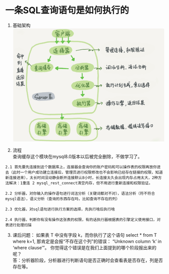 <!--
 * @Author: zzzzztw
 * @Date: 2023-03-01 22:20:49
 * @LastEditors: Do not edit
 * @LastEditTime: 2023-03-01 22:54:07
 * @FilePath: /cpptest/mysql45/01基础架构.md
-->
# 一条SQL查询语句是如何执行的
1. 基础架构  
![](./img/01(1).png)
  

2.   流程  
查询缓存这个模块在mysql8.0版本以后被完全删除，不做学习了。  

    2.1 首先要先连接到这个数据库上，连接器会查询你的账户密码和可以操作表的权限再放你进去（此时一个用户成功建立连接后，管理员进行权限修改也不会影响已经存在链接的权限，知道新连接进来），太长时间没动静会断开连接默认8小时，长连接太久会出现内存占用太大，2种方法解决：1重连 2 mysql_rest_connect清空内存，但不用进行重新连接和权限验证。    

    2.2 分析器，对你输入的操作语句进行词法分析（关键词都对不对），语法分析（符不符合mysql语法），语义分析（查询的东西存在吗，比如查询不存在的列）  

    2.3 优化器，对sql语句进行执行方案的选择，先执行啥后执行啥  

    2.4 执行器，判断你有没有操作这张表的权限，有的话执行器根据表的引擎定义使用接口，对表进行处理扫描
3. 课后问题：
如果表 T 中没有字段 k，而你执行了这个语句 select * from T where k=1, 那肯定是会报“不存在这个列”的错误： “Unknown column ‘k’ in ‘where clause’”。 你觉得这个错误是在我们上面提到的哪个阶段报出来的呢？  
答：分析器阶段，分析器进行判断语句是否正确时会查看表是否存在，列是否存在等。